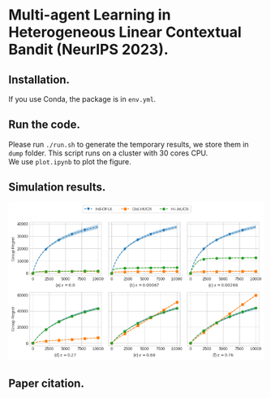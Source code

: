 # Multi-agent Learning in Heterogeneous Linear Contextual Bandit (NeurIPS 2023).

## Installation.
If you use Conda, the package is in `env.yml`.  

## Run the code.
Please run `./run.sh` to generate the temporary results, we store them in `dump` folder. This script runs on a cluster with 30 cores CPU.  
We use `plot.ipynb` to plot the figure.
## Simulation results.
![alt text](simulation.png)

## Paper citation.

